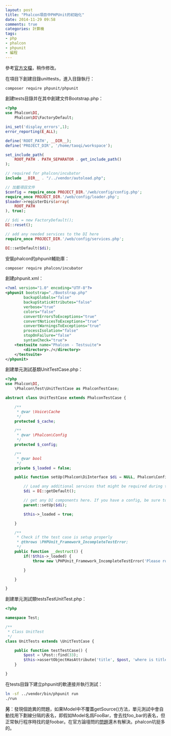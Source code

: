 ```yaml
---
layout: post
title: "Phalcon項目中PHPUnit的初始化"
date: 2014-11-29 09:58
comments: true
categories: 計算機
tags:
- php
- phalcon
- phpunit
- 編程
---
```


參考[官方文檔](http://docs.phalconphp.com/zh/latest/reference/unit-testing.html)，稍作修改。

在項目下創建目錄unittests，進入目錄執行：

```bash
composer require phpunit/phpunit
```

創建tests目錄并在其中創建文件Bootstrap.php：

```php
<?php
use Phalcon\DI,
    Phalcon\DI\FactoryDefault;

ini_set('display_errors',1);
error_reporting(E_ALL);

define('ROOT_PATH', __DIR__);
define('PROJECT_DIR', '/home/taoqi/workspace');

set_include_path(
    ROOT_PATH . PATH_SEPARATOR . get_include_path()
);

// required for phalcon/incubator
include __DIR__ . "/../vendor/autoload.php";

// 加載項目文件
$config = require_once PROJECT_DIR.'/web/config/config.php';
require_once PROJECT_DIR.'/web/config/loader.php';
$loader->registerDirs(array(
    ROOT_PATH
), true);

// $di = new FactoryDefault();
DI::reset();

// add any needed services to the DI here
require_once PROJECT_DIR.'/web/config/services.php';

DI::setDefault($di);
```

安裝phalcon的phpunit輔助庫：

```bash
composer require phalcon/incubator
```

創建phpunit.xml：

```xml
<?xml version="1.0" encoding="UTF-8"?>
<phpunit bootstrap="./Bootstrap.php"
        backupGlobals="false"
        backupStaticAttributes="false"
        verbose="true"
        colors="false"
        convertErrorsToExceptions="true"
        convertNoticesToExceptions="true"
        convertWarningsToExceptions="true"
        processIsolation="false"
        stopOnFailure="false"
        syntaxCheck="true">
    <testsuite name="Phalcon - Testsuite">
        <directory>./</directory>
    </testsuite>
</phpunit>
```

創建單元測試基類UnitTestCase.php：

```php
<?php
use Phalcon\DI,
    \Phalcon\Test\UnitTestCase as PhalconTestCase;

abstract class UnitTestCase extends PhalconTestCase {

    /**
     * @var \Voice\Cache
     */
    protected $_cache;

    /**
     * @var \Phalcon\Config
     */
    protected $_config;

    /**
     * @var bool
     */
    private $_loaded = false;

    public function setUp(Phalcon\DiInterface $di = NULL, Phalcon\Config $config = NULL) {

        // Load any additional services that might be required during testing
        $di = DI::getDefault();

        // get any DI components here. If you have a config, be sure to pass it to the parent
        parent::setUp($di);

        $this->_loaded = true;

    }

    /**
     * Check if the test case is setup properly
     * @throws \PHPUnit_Framework_IncompleteTestError;
     */
    public function __destruct() {
        if(!$this->_loaded) {
            throw new \PHPUnit_Framework_IncompleteTestError('Please run parent::setUp().');

        }

    }

}
```

創建單元測試類testsTestUnitTest.php：

```php
<?php

namespace Test;

/**
 * Class UnitTest
 */
class UnitTests extends \UnitTestCase {

    public function testTestCase() {
        $post = \Post::find(33);
        $this->assertObjectHasAttribute('title', $post, 'where is title ?');
    }

}
```

在tests目錄下建立phpunit的軟連接并執行測試：

```bash
ln -sf ../vendor/bin/phpunit run
./run
```

**另**：發現個詭異的問題，如果Model中不覆蓋getSource()方法，單元測試中會自動找用下劃線分隔的表名，即假如Model名爲FooBar，會去找foo_bar的表名，但正常執行程序時找的是foobar。在官方論壇問的[問題](http://forum.phalconphp.com/discussion/4078/whats-the-principle-when-phalcon-gets-the-table-name-of-a-model)還木有解決。phalcon坑挺多的。
